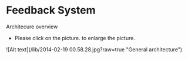 Feedback System 
======
Architecure overview
* Please click on the picture. to enlarge the picture.

![Alt text](/lib/2014-02-19 00.58.28.jpg?raw=true "General architecture")
